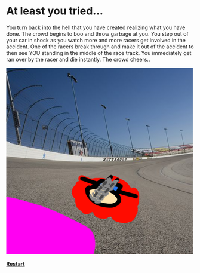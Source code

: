 # At least you tried...  
You turn back into the hell that you have created realizing what you have done. The crowd begins to boo and throw garbage at you. You step out of your car in shock as you watch more and more racers get involved in the accident. One of the racers break through and make it out of the accident to then see YOU standing in the middle of the race track. You immediately get ran over by the racer and die instantly. The crowd cheers..  

![run-over.png](../pictures/run-over.png)  

[**Restart**](../arrive-at-race.md)
